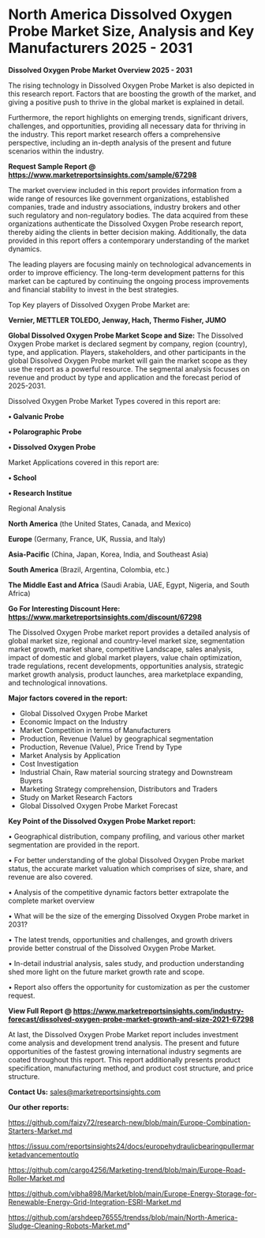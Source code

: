 # North America Dissolved Oxygen Probe Market Size, Analysis and Key Manufacturers 2025 - 2031

<Strong> Dissolved Oxygen Probe Market Overview 2025 - 2031</strong>

The rising technology in Dissolved Oxygen Probe Market is also depicted in this research report. Factors that are boosting the growth of the market, and giving a positive push to thrive in the global market is explained in detail.

Furthermore, the report highlights on emerging trends, significant drivers, challenges, and opportunities, providing all necessary data for thriving in the industry. This report market research offers a comprehensive perspective, including an in-depth analysis of the present and future scenarios within the industry.

<strong>Request Sample Report @ <a href=https://www.marketreportsinsights.com/sample/67298>https://www.marketreportsinsights.com/sample/67298</a></strong>

The market overview included in this report provides information from a wide range of resources like government organizations, established companies, trade and industry associations, industry brokers and other such regulatory and non-regulatory bodies. The data acquired from these organizations authenticate the Dissolved Oxygen Probe research report, thereby aiding the clients in better decision making. Additionally, the data provided in this report offers a contemporary understanding of the market dynamics.

The leading players are focusing mainly on technological advancements in order to improve efficiency. The long-term development patterns for this market can be captured by continuing the ongoing process improvements and financial stability to invest in the best strategies.

Top Key players of Dissolved Oxygen Probe Market are:

<strong>Vernier, METTLER TOLEDO, Jenway, Hach, Thermo Fisher, JUMO</strong>

<strong><b>Global Dissolved Oxygen Probe Market Scope and Size:</b></strong>
The Dissolved Oxygen Probe market is declared segment by company, region (country), type, and application. Players, stakeholders, and other participants in the global Dissolved Oxygen Probe market will gain the market scope as they use the report as a powerful resource. The segmental analysis focuses on revenue and product by type and application and the forecast period of 2025-2031.

Dissolved Oxygen Probe Market Types covered in this report are:

<strong>• Galvanic Probe

• Polarographic Probe

• Dissolved Oxygen Probe</strong>

Market Applications covered in this report are:

<strong>• School

• Research Institue</strong> 

Regional Analysis

<strong>North America</strong> (the United States, Canada, and Mexico)

<strong>Europe</strong> (Germany, France, UK, Russia, and Italy)

<strong>Asia-Pacific</strong> (China, Japan, Korea, India, and Southeast Asia)

<strong>South America</strong> (Brazil, Argentina, Colombia, etc.)

<strong>The Middle East and Africa</strong> (Saudi Arabia, UAE, Egypt, Nigeria, and South Africa)

<strong>Go For Interesting Discount Here: <a href=https://www.marketreportsinsights.com/discount/67298>https://www.marketreportsinsights.com/discount/67298</a></strong>

The Dissolved Oxygen Probe market report provides a detailed analysis of global market size, regional and country-level market size, segmentation market growth, market share, competitive Landscape, sales analysis, impact of domestic and global market players, value chain optimization, trade regulations, recent developments, opportunities analysis, strategic market growth analysis, product launches, area marketplace expanding, and technological innovations.

<strong><b>Major factors covered in the report:</b></strong>
<ul>
  <li>Global Dissolved Oxygen Probe Market </li>
  <li>Economic Impact on the Industry</li>
  <li>Market Competition in terms of Manufacturers</li>
  <li>Production, Revenue (Value) by geographical segmentation</li>
  <li>Production, Revenue (Value), Price Trend by Type</li>
  <li>Market Analysis by Application</li>
  <li>Cost Investigation</li>
  <li>Industrial Chain, Raw material sourcing strategy and Downstream Buyers</li>
  <li>Marketing Strategy comprehension, Distributors and Traders</li>
  <li>Study on Market Research Factors</li>
  <li>Global Dissolved Oxygen Probe Market Forecast</li>
</ul>

<strong><b>Key Point of the Dissolved Oxygen Probe Market report:</b></strong>

• Geographical distribution, company profiling, and various other market segmentation are provided in the report.

• For better understanding of the global Dissolved Oxygen Probe market status, the accurate market valuation which comprises of size, share, and revenue are also covered.

• Analysis of the competitive dynamic factors better extrapolate the complete market overview

• What will be the size of the emerging Dissolved Oxygen Probe market in 2031?

• The latest trends, opportunities and challenges, and growth drivers provide better construal of the Dissolved Oxygen Probe Market.

• In-detail industrial analysis, sales study, and production understanding shed more light on the future market growth rate and scope.

• Report also offers the opportunity for customization as per the customer request.

<strong><b>View Full Report @ <a href=https://www.marketreportsinsights.com/industry-forecast/dissolved-oxygen-probe-market-growth-and-size-2021-67298>https://www.marketreportsinsights.com/industry-forecast/dissolved-oxygen-probe-market-growth-and-size-2021-67298</a></b></strong>


At last, the Dissolved Oxygen Probe Market report includes investment come analysis and development trend analysis. The present and future opportunities of the fastest growing international industry segments are coated throughout this report. This report additionally presents product specification, manufacturing method, and product cost structure, and price structure.

<strong>Contact Us:</strong>
sales@marketreportsinsights.com

<strong>Our other reports:</strong>

<a href=https://github.com/faizy72/research-new/blob/main/Europe-Combination-Starters-Market.md>https://github.com/faizy72/research-new/blob/main/Europe-Combination-Starters-Market.md</a>

<a href=https://issuu.com/reportsinsights24/docs/europehydraulicbearingpullermarketadvancementoutlo>https://issuu.com/reportsinsights24/docs/europehydraulicbearingpullermarketadvancementoutlo</a>

<a href=https://github.com/cargo4256/Marketing-trend/blob/main/Europe-Road-Roller-Market.md>https://github.com/cargo4256/Marketing-trend/blob/main/Europe-Road-Roller-Market.md</a>

<a href=https://github.com/vibha898/Market/blob/main/Europe-Energy-Storage-for-Renewable-Energy-Grid-Integration-ESRI-Market.md>https://github.com/vibha898/Market/blob/main/Europe-Energy-Storage-for-Renewable-Energy-Grid-Integration-ESRI-Market.md</a>

<a href=https://github.com/arshdeep76555/trendss/blob/main/North-America-Sludge-Cleaning-Robots-Market.md>https://github.com/arshdeep76555/trendss/blob/main/North-America-Sludge-Cleaning-Robots-Market.md</a>"
